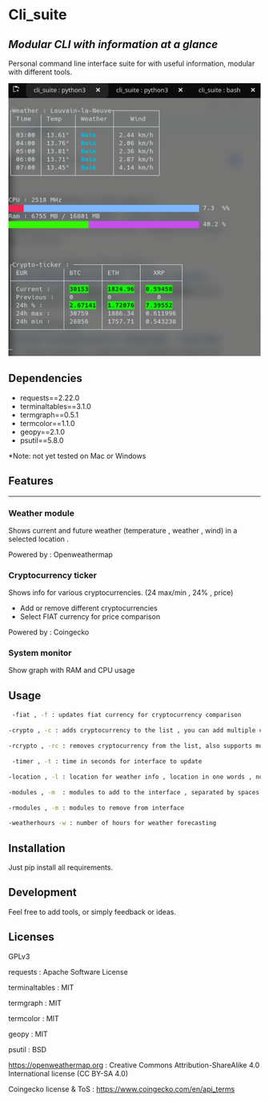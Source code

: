# Cli_suite
## _Modular CLI with information at a glance_

Personal command line interface suite for with useful information, modular with different tools.

![alt text](https://raw.githubusercontent.com/LobsterBM/cli_suite/main/screenshot.png?token=AJAGATARRB4XX7QU5YD2CALA4UB3Y)

## Dependencies 
* requests==2.22.0
* terminaltables==3.1.0
* termgraph==0.5.1
* termcolor==1.1.0
* geopy==2.1.0
* psutil==5.8.0

*Note: not yet tested on Mac or Windows



## Features

*** 
### Weather module
Shows current and future weather (temperature , weather , wind)  in a selected location .

Powered by : Openweathermap

### Cryptocurrency ticker
Shows info for various cryptocurrencies. (24 max/min , 24% , price)
* Add or remove different cryptocurrencies 
* Select FIAT currency for price comparison

Powered by : Coingecko

### System monitor
Show graph with RAM and CPU  usage 

## Usage
  
```sh
 -fiat , -f : updates fiat currency for cryptocurrency comparison
```
 ```sh
 -crypto , -c : adds cryptocurrency to the list , you can add multiple coins separated by a space
 ```
 ```sh
 -rcrypto , -rc : removes cryptocurrency from the list, also supports multiple coins
 ```
 
 ```sh
  -timer , -t : time in seconds for interface to update 
  ```
 ```sh
 -location , -l : location for weather info , location in one words , no spaces
 ```
 ```sh
 -modules , -m  : modules to add to the interface , separated by spaces
 ```
 ```sh
 -rmodules , -m : modules to remove from interface
 ```
 ```sh
 -weatherhours -w : number of hours for weather forecasting
```

## Installation

Just pip install all requirements.

## Development

Feel free to add tools, or simply feedback or ideas.

## Licenses

GPLv3

requests : Apache Software License 

terminaltables : MIT

termgraph : MIT

termcolor : MIT

geopy : MIT

psutil : BSD


https://openweathermap.org : Creative Commons Attribution-ShareAlike 4.0 International license (CC BY-SA 4.0)

Coingecko license & ToS : https://www.coingecko.com/en/api_terms


